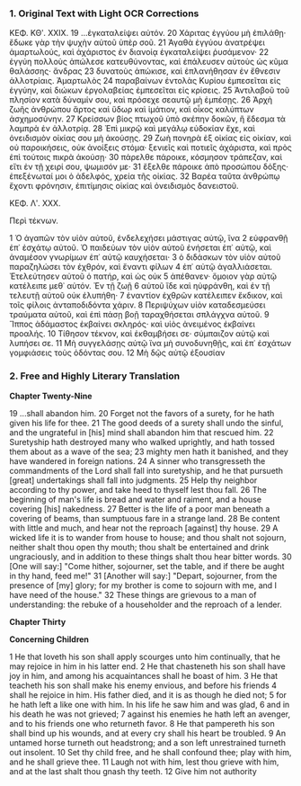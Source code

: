 ### 1. Original Text with Light OCR Corrections

ΚΕΦ. ΚΘʹ. ΧΧΙΧ.
19 ...ἐγκαταλείψει αὐτόν.
20 Χάριτας ἐγγύου μὴ ἐπιλάθῃ· ἔδωκε γὰρ τὴν ψυχὴν αὐτοῦ ὑπὲρ σοῦ.
21 Ἀγαθὰ ἐγγύου ἀνατρέψει ἁμαρτωλούς, καὶ ἀχάριστος ἐν διανοίᾳ ἐγκαταλείψει ῥυσάμενον·
22 ἐγγύη πολλοὺς ἀπώλεσε κατευθύνοντας, καὶ ἐπάλευσεν αὐτοὺς ὡς κῦμα θαλάσσης· ἄνδρας
23 δυνατοὺς ἀπώκισε, καὶ ἐπλανήθησαν ἐν ἔθνεσιν ἀλλοτρίαις. Ἀμαρτωλὸς
24 παραβαίνων ἐντολὰς Κυρίου ἐμπεσεῖται εἰς ἐγγύην, καὶ διώκων ἐργολαβείας ἐμπεσεῖται εἰς κρίσεις.
25 Ἀντιλαβοῦ τοῦ πλησίον κατὰ δύναμίν σου, καὶ πρόσεχε σεαυτῷ μὴ ἐμπέσῃς.
26 Ἀρχὴ ζωῆς ἀνθρώπου ἄρτος καὶ ὕδωρ καὶ ἱμάτιον, καὶ οἶκος καλύπτων ἀσχημοσύνην.
27 Κρείσσων βίος πτωχοῦ ὑπὸ σκέπην δοκῶν, ἢ ἔδεσμα τὰ λαμπρὰ ἐν ἀλλοτρίᾳ.
28 Ἐπὶ μικρῷ καὶ μεγάλῳ εὐδοκίαν ἔχε, καὶ ὀνειδισμὸν οἰκίας σου μὴ ἀκούσῃς.
29 Ζωὴ πονηρὰ ἐξ οἰκίας εἰς οἰκίαν, καὶ οὐ παροικήσεις, οὐκ ἀνοίξεις στόμα· ξενιεῖς καὶ ποτιεῖς ἀχάριστα, καὶ πρὸς ἐπὶ τούτοις πικρὰ ἀκούσῃ·
30 πάρελθε πάροικε, κόσμησον τράπεζαν, καὶ εἴτι ἐν τῇ χειρί σου, ψωμισόν με·
31 ἔξελθε πάροικε ἀπὸ προσώπου δόξης· ἐπεξένωταί μοι ὁ ἀδελφός, χρεία τῆς οἰκίας.
32 Βαρέα ταῦτα ἀνθρώπῳ ἔχοντι φρόνησιν, ἐπιτίμησις οἰκίας καὶ ὀνειδισμὸς δανειστοῦ.

ΚΕΦ. Λʹ. XXX.

Περὶ τέκνων.

1 Ὁ ἀγαπῶν τὸν υἱὸν αὐτοῦ, ἐνδελεχήσει μάστιγας αὐτῷ, ἵνα
2 εὐφρανθῇ ἐπ᾿ ἐσχάτῳ αὐτοῦ. Ὁ παιδεύων τὸν υἱὸν αὐτοῦ ἐνήσεται ἐπ᾿ αὐτῷ, καὶ ἀναμέσον γνωρίμων ἐπ᾿ αὐτῷ καυχήσεται·
3 ὁ διδάσκων τὸν υἱὸν αὐτοῦ παραζηλώσει τὸν ἐχθρόν, καὶ ἔναντι φίλων
4 ἐπ᾿ αὐτῷ ἀγαλλιάσεται. Ἐτελεύτησεν αὐτοῦ ὁ πατήρ, καὶ ὡς οὐκ
5 ἀπέθανεν· ὅμοιον γὰρ αὐτῷ κατέλειπε μεθ᾿ αὐτόν. Ἐν τῇ ζωῇ
6 αὐτοῦ ἴδε καὶ ηὐφράνθη, καὶ ἐν τῇ τελευτῇ αὐτοῦ οὐκ ἐλυπήθη·
7 ἐναντίον ἐχθρῶν κατέλειπεν ἔκδικον, καὶ τοῖς φίλοις ἀνταποδιδόντα χάριν.
8 Περιψύχων υἱὸν καταδεσμεύσει τραύματα αὐτοῦ, καὶ ἐπὶ πάσῃ βοῇ ταραχθήσεται σπλάγχνα αὐτοῦ.
9 Ἵππος ἀδάμαστος ἐκβαίνει σκληρός· καὶ υἱὸς ἀνειμένος ἐκβαίνει προαλής.
10 Τίθησον τέκνον, καὶ ἐκθαμβήσει σε· σύμπαιζον αὐτῷ καὶ λυπήσει σε.
11 Μὴ συγγελάσῃς αὐτῷ ἵνα μὴ συνοδυνηθῇς, καὶ ἐπ᾿ ἐσχάτων γομφιάσεις τοὺς ὀδόντας σου.
12 Μὴ δῷς αὐτῷ ἐξουσίαν

### 2. Free and Highly Literary Translation

**Chapter Twenty-Nine**

19 ...shall abandon him.
20 Forget not the favors of a surety,
    for he hath given his life for thee.
21 The good deeds of a surety shall undo the sinful,
    and the ungrateful in [his] mind shall abandon him that rescued him.
22 Suretyship hath destroyed many who walked uprightly,
    and hath tossed them about as a wave of the sea;
23 mighty men hath it banished,
    and they have wandered in foreign nations.
24 A sinner who transgresseth the commandments of the Lord
    shall fall into suretyship,
    and he that pursueth [great] undertakings shall fall into judgments.
25 Help thy neighbor according to thy power,
    and take heed to thyself lest thou fall.
26 The beginning of man's life is bread and water and raiment,
    and a house covering [his] nakedness.
27 Better is the life of a poor man beneath a covering of beams,
    than sumptuous fare in a strange land.
28 Be content with little and much,
    and hear not the reproach [against] thy house.
29 A wicked life it is to wander from house to house;
    and thou shalt not sojourn, neither shalt thou open thy mouth;
    thou shalt be entertained and drink ungraciously,
    and in addition to these things shalt thou hear bitter words.
30 [One will say:] "Come hither, sojourner, set the table,
    and if there be aught in thy hand, feed me!"
31 [Another will say:] "Depart, sojourner, from the presence of [my] glory;
    for my brother is come to sojourn with me, and I have need of the house."
32 These things are grievous to a man of understanding:
    the rebuke of a householder and the reproach of a lender.

**Chapter Thirty**

**Concerning Children**

1 He that loveth his son shall apply scourges unto him continually,
    that he may rejoice in him in his latter end.
2 He that chasteneth his son shall have joy in him,
    and among his acquaintances shall he boast of him.
3 He that teacheth his son shall make his enemy envious,
    and before his friends
4 shall he rejoice in him.
    His father died, and it is as though he died not;
5 for he hath left a like one with him.
    In his life he saw him and was glad,
6 and in his death he was not grieved;
7 against his enemies he hath left an avenger,
    and to his friends one who returneth favor.
8 He that pampereth his son shall bind up his wounds,
    and at every cry shall his heart be troubled.
9 An untamed horse turneth out headstrong;
    and a son left unrestrained turneth out insolent.
10 Set thy child free, and he shall confound thee;
    play with him, and he shall grieve thee.
11 Laugh not with him, lest thou grieve with him,
    and at the last shalt thou gnash thy teeth.
12 Give him not authority